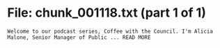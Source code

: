 ﻿# File: chunk_001118.txt (part 1 of 1)
```
Welcome to our podcast series, Coffee with the Council. I'm Alicia Malone, Senior Manager of Public ... READ MORE
```

